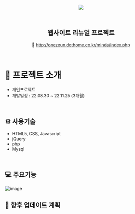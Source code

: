 <p align="middle" >
<img src="https://user-images.githubusercontent.com/78632052/204071581-0010c965-1801-4b3d-9d01-d4b5f56f7309.png"><br>
</p>

<div align="center">
<br/>
  <h2> 웹사이트 리뉴얼 프로젝트 </h2>
  
  📌 http://onezeun.dothome.co.kr/minda/index.php
</div>


<br/>


# 📝 프로젝트 소개
- 개인프로젝트
- 개발일정 : 22.08.30 ~ 22.11.25 (3개월)
<br>

## ⚙️ 사용기술
- HTML5, CSS, Javascript
- jQuery
- php
- Mysql
<br>

## 💻 주요기능
![image](https://user-images.githubusercontent.com/78632052/204072080-0fe3e155-b404-406d-a203-f374ec3a1550.png)
<br>

## 🎯 향후 업데이트 계획

